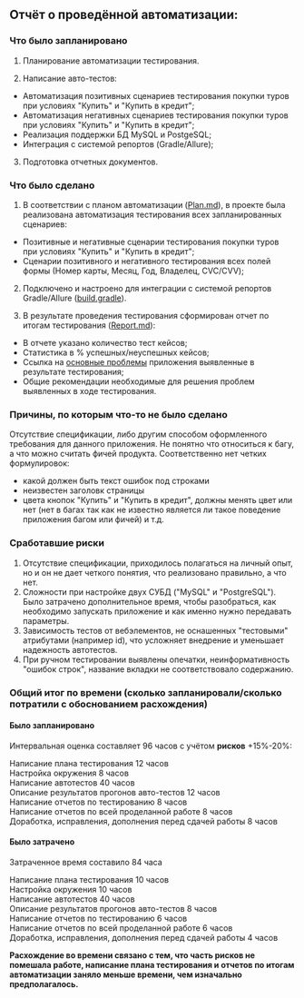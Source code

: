 ## Oтчёт о проведённой автоматизации:
### Что было запланировано

1. Планирование автоматизации тестирования.

2. Написание авто-тестов:

* Автоматизация позитивных сценариев тестирования покупки туров при условиях "Купить" и "Купить в кредит";
* Автоматизация негативных сценариев тестирования покупки туров при условиях "Купить" и "Купить в кредит";
* Реализация поддержки БД MySQL и PostgeSQL;
* Интеграция с системой репортов (Gradle/Allure);

3. Подготовка отчетных документов.

### Что было сделано

1. В соответствии с планом автоматизации ([Plan.md](https://github.com/OSA85/AQA_Diplom/blob/master/Doc/Plan.md)), в проекте была реализована автоматизация тестирования всех запланированных сценариев:
* Позитивные и негативные сценарии тестирования покупки туров при условиях "Купить" и "Купить в кредит";
* Сценарии позитивного и негативного тестирования всех полей формы (Номер карты, Месяц, Год, Владелец, CVC/CVV);

2. Подключено и настроено для интеграции с системой репортов Gradle/Allure ([build.gradle](https://github.com/OSA85/AQA_Diplom/blob/master/build.gradle)).

3. В результате проведения тестирования сформирован отчет по итогам тестирования ([Report.md](https://github.com/OSA85/AQA_Diplom/blob/master/Doc/Report.md)):
* В отчете указано количество тест кейсов;
* Статистика в % успешных/неуспешных кейсов;
* Ссылка на [основные проблемы](https://github.com/OSA85/AQA_Diplom/issues) приложения выявленные в результате тестирования;
* Общие рекомендации необходимые для решения проблем выявленных в ходе тестирования.



### Причины, по которым что-то не было сделано

Отсутствие спецификации, либо другим способом оформленного требования для данного приложения. Не понятно что относиться к багу, а что можно считать фичей продукта. Соответственно нет четких формулировок:
* какой должен быть текст ошибок под строками
* неизвестен заголовк страницы
* цвета кнопок "Купить" и "Купить в кредит", должны менять цвет или нет (нет в багах так как не известно является ли такое поведение приложения багом или фичей)
и т.д.

### Сработавшие риски
1. Отсутствие спецификации, приходилось полагаться на личный опыт, но и он не дает четкого понятия, что реализовано правильно, а что нет.
2. Сложности при настройке двух СУБД ("MySQL" и "PostgreSQL"). Было затрачено дополнительное время, чтобы разобраться, как необходимо запускать приложение и как именно нужно передавать параметры.
3. Зависимость тестов от вебэлементов, не оснашенных "тестовыми" атрибутами (например id), что усложняет внедрение и уменьшает надежность автотестов.
4. При ручном тестировании выявлены опечатки, неинформативность "ошибок строк", название вкладки не соответствовало содержанию.


### Общий итог по времени (сколько запланировали/сколько потратили с обоснованием расхождения)
#### Было запланировано
Интервальная оценка составляет 96 часов с учётом **рисков** +15%-20%:

Написание плана тестирования 12 часов  
Настройка окружения 8 часов  
Написание автотестов 40 часов  
Описание результатов прогонов авто-тестов 12 часов  
Написание отчетов по тестированию 8 часов  
Написание отчетов по всей проделанной работе 8 часов  
Доработка, исправления, дополнения перед сдачей работы 8 часов

#### Было затрачено
Затраченное время составило 84 часа

Написание плана тестирования 10 часов  
Настройка окружения 10 часов  
Написание автотестов 40 часов  
Описание результатов прогонов авто-тестов 8 часов  
Написание отчетов по тестированию 6 часов  
Написание отчетов по всей проделанной работе 6 часов  
Доработка, исправления, дополнения перед сдачей работы 4 часов

**Расхождение во времени связано с тем, что часть рисков не помешала работе, написание плана тестирования и отчетов по итогам автоматизации заняло меньше времени, чем изначально предполагалось.**
